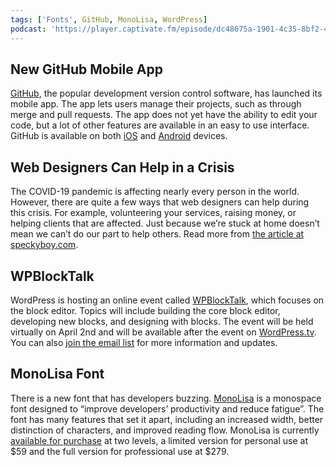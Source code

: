 ```yaml
---
tags: ['Fonts', GitHub, MonoLisa, WordPress]
podcast: 'https://player.captivate.fm/episode/dc48675a-1901-4c35-8bf2-4c6202045475'
---
```


## New GitHub Mobile App

[GitHub](https://github.com/), the popular development version control software, has launched its mobile app. The app lets users manage their projects, such as through merge and pull requests. The app does not yet have the ability to edit your code, but a lot of other features are available in an easy to use interface. GitHub is available on both [iOS](https://apps.apple.com/us/app/github/id1477376905) and [Android](https://play.google.com/store/apps/details?id=com.github.android) devices.

## Web Designers Can Help in a Crisis

The COVID-19 pandemic is affecting nearly every person in the world. However, there are quite a few ways that web designers can help during this crisis. For example, volunteering your services, raising money, or helping clients that are affected. Just because we’re stuck at home doesn’t mean we can’t do our part to help others. Read more from [the article at speckyboy.com](https://speckyboy.com/web-designers-can-help-in-a-crisis/).

## WPBlockTalk

WordPress is hosting an online event called [WPBlockTalk](https://wordpress.com/blog/2020/03/18/wpblocktalk-block-editor-event/), which focuses on the block editor. Topics will include building the core block editor, developing new blocks, and designing with blocks. The event will be held virtually on April 2nd and will be available after the event on [WordPress.tv](https://wordpress.tv/). You can also [join the email list](https://wpblocktalk.wordpress.stream/#signup) for more information and updates.

## MonoLisa Font

There is a new font that has developers buzzing. [MonoLisa](https://monolisa.dev/) is a monospace font designed to “improve developers’ productivity and reduce fatigue”. The font has many features that set it apart, including an increased width, better distinction of characters, and improved reading flow. MonoLisa is currently [available for purchase](https://monolisa.dev/buy) at two levels, a limited version for personal use at $59 and the full version for professional use at $279.
